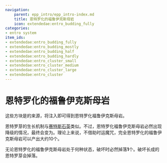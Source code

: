 ```yaml
---
navigation:
    parent: epp_intro/epp_intro-index.md
    title: 恩特罗化的福鲁伊克斯母岩
    icon: extendedae:entro_budding_fully
categories:
- entro system
item_ids:
- extendedae:entro_budding_fully
- extendedae:entro_budding_mostly
- extendedae:entro_budding_half
- extendedae:entro_budding_hardly
- extendedae:entro_cluster_small
- extendedae:entro_cluster_medium
- extendedae:entro_cluster_large
- extendedae:entro_cluster
---
```


# 恩特罗化的福鲁伊克斯母岩

<GameScene zoom="4" background="transparent">
  <ImportStructure src="../structure/budding_entro.snbt"></ImportStructure>
  <IsometricCamera yaw="195" pitch="30"></IsometricCamera>
</GameScene>

这些方块是<ItemLink id="extendedae:entro_crystal" />的来源，将<ItemLink id="extendedae:entro_seed" />注入<ItemLink id="ae2:fluix_block" />即可得到恩特罗化福鲁伊克斯母岩。

恩特罗芽的生长机制与[赛特斯石英](ae2:items-blocks-machines/budding_certus.md)类似。不过，恩特罗化福鲁伊克斯母岩必然出现降级的情况，最终会变为<ItemLink id="ae2:quartz_block" />。理论上来说，不借助时运魔咒，完全恩特罗化的福鲁伊克斯母岩可以产出大约10个<ItemLink id="extendedae:entro_crystal" />。

无论恩特罗化的福鲁伊克斯母岩处于何种状态，破坏时必然掉落**1**个<ItemLink id="extendedae:entro_dust" />。破坏长成的恩特罗芽会掉落<ItemLink id="extendedae:entro_shard" />。
